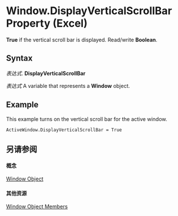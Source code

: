 
# Window.DisplayVerticalScrollBar Property (Excel)

 **True** if the vertical scroll bar is displayed. Read/write **Boolean**.


## Syntax

 _表达式_. **DisplayVerticalScrollBar**

 _表达式_ A variable that represents a **Window** object.


## Example

This example turns on the vertical scroll bar for the active window.


```
ActiveWindow.DisplayVerticalScrollBar = True
```


## 另请参阅


#### 概念


[Window Object](8591b1ad-76f8-14e2-9120-406b65093f5a.md)
#### 其他资源


[Window Object Members](http://msdn.microsoft.com/library/f11db427-24a4-041c-2fd5-03ce73ae6c16%28Office.15%29.aspx)